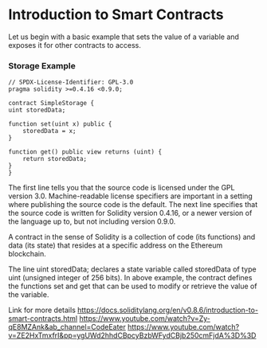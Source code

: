 # Introduction to Smart Contracts

Let us begin with a basic example that sets the value of a variable and exposes it for other contracts to access. 

### Storage Example

	// SPDX-License-Identifier: GPL-3.0
	pragma solidity >=0.4.16 <0.9.0;

	contract SimpleStorage {
    uint storedData;

    function set(uint x) public {
        storedData = x;
    }

    function get() public view returns (uint) {
        return storedData;
    }
	}
	
The first line tells you that the source code is licensed under the GPL version 3.0. Machine-readable license specifiers are important in a setting where publishing the source code is the default.
The next line specifies that the source code is written for Solidity version 0.4.16, or a newer version of the language up to, but not including version 0.9.0.

A contract in the sense of Solidity is a collection of code (its functions) and data (its state) that resides at a specific address on the Ethereum blockchain. 

The line uint storedData; declares a state variable called storedData of type uint (unsigned integer of 256 bits).
In above example, the contract defines the functions set and get that can be used to modify or retrieve the value of the variable.


Link for more details
https://docs.soliditylang.org/en/v0.8.6/introduction-to-smart-contracts.html
https://www.youtube.com/watch?v=Zy-qE8MZAnk&ab_channel=CodeEater
https://www.youtube.com/watch?v=ZE2HxTmxfrI&pp=ygUWd2hhdCBpcyBzbWFydCBjb250cmFjdA%3D%3D